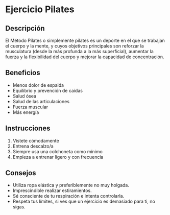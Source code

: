 # Ejercicio Pilates

## Descripción
El Método Pilates o simplemente pilates es un deporte en el que se trabajan el cuerpo y la mente, y cuyos objetivos principales son reforzar la musculatura (desde la más profunda a la más superficial), aumentar la fuerza y la flexibilidad del cuerpo y mejorar la capacidad de concentración.

## Beneficios
- Menos dolor de espalda
- Equilibrio y prevención de caídas
- Salud ósea
- Salud de las articulaciones
- Fuerza muscular
- Más energía

## Instrucciones
1. Vístete cómodamente
2. Entrena descalzo/a
3. Siempre usa una colchoneta como mínimo 
4. Empieza a entrenar ligero y con frecuencia

## Consejos
- Utiliza ropa elástica y preferiblemente no muy holgada. 
- Imprescindible realizar estiramientos.
- Sé consciente de tu respiración e intenta controlarla.
- Respeta tus límites, si ves que un ejercicio es demasiado para ti, no sigas. 